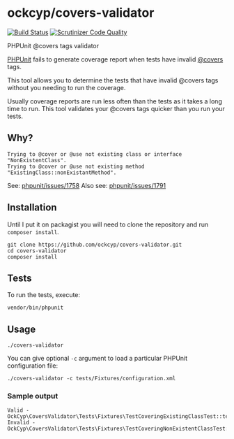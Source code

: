 ockcyp/covers-validator
=======================

[![Build Status](https://travis-ci.org/ockcyp/covers-validator.svg?branch=master)](https://travis-ci.org/ockcyp/covers-validator)
[![Scrutinizer Code Quality](https://scrutinizer-ci.com/g/ockcyp/covers-validator/badges/quality-score.png?b=master)](https://scrutinizer-ci.com/g/ockcyp/covers-validator/?branch=master)

PHPUnit @covers tags validator

[PHPUnit](https://github.com/sebastianbergmann/phpunit) fails to generate coverage report
when tests have invalid [@covers](https://phpunit.de/manual/3.7/en/appendixes.annotations.html#appendixes.annotations.covers)
tags.

This tool allows you to determine the tests that have invalid @covers tags
without you needing to run the coverage.

Usually coverage reports are run less often than the tests as it takes
a long time to run. This tool validates your @covers tags
quicker than you run your tests.

Why?
----

```
Trying to @cover or @use not existing class or interface "NonExistentClass".
Trying to @cover or @use not existing method "ExistingClass::nonExistantMethod".
```

See: [phpunit/issues/1758](https://github.com/sebastianbergmann/phpunit/issues/1758)
Also see: [phpunit/issues/1791](https://github.com/sebastianbergmann/phpunit/issues/1791)

Installation
------------

Until I put it on packagist you will need to clone the repository
and run `composer install`.

```
git clone https://github.com/ockcyp/covers-validator.git
cd covers-validator
composer install
```

Tests
-----

To run the tests, execute:

```
vendor/bin/phpunit
```

Usage
-----

```
./covers-validator
```

You can give optional `-c` argument to load a particular PHPUnit configuration file:

```
./covers-validator -c tests/Fixtures/configuration.xml
```

### Sample output

```
Valid - OckCyp\CoversValidator\Tests\Fixtures\TestCoveringExistingClassTest::testDummyTest
Invalid - OckCyp\CoversValidator\Tests\Fixtures\TestCoveringNonExistentClassTest::testDummyTest
```
